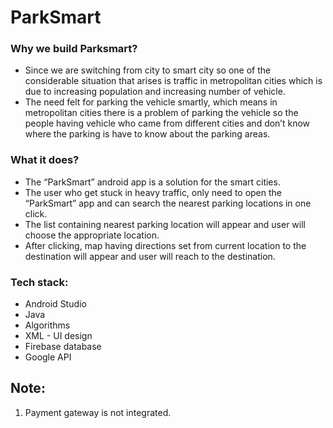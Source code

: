 # ParkSmart

### Why we build Parksmart?
- Since we are switching from city to smart city so one of the considerable situation that arises is traffic in metropolitan cities which is due to increasing population and increasing number of vehicle. 
- The need felt for parking the vehicle smartly, which means in metropolitan cities there is a problem of parking the vehicle so the people having vehicle who came from different cities and don’t know where the parking is have to know about the parking areas.

### What it does?
* The “ParkSmart” android app is  a solution for the smart cities.
* The user who get stuck in heavy traffic, only need to open the “ParkSmart” app and can search the nearest parking locations in one click.
* The list containing nearest parking location will appear and user will choose the appropriate location. 
* After clicking, map having directions set from current location to the destination will appear and user will reach to the destination.

### Tech stack:
- Android Studio
- Java
- Algorithms
- XML - UI design
- Firebase  database
- Google API

## Note:
1. Payment gateway is not integrated.

